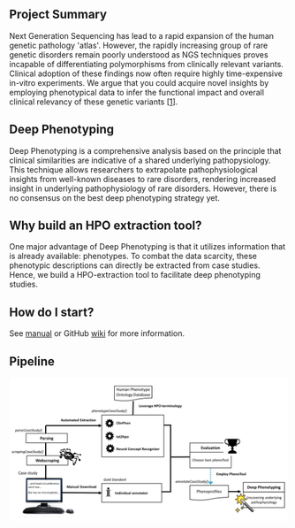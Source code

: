 ## Project Summary
Next Generation Sequencing has lead to a rapid expansion of the human genetic pathology 'atlas'. However, the rapidly increasing group of rare genetic disorders remain poorly understood as NGS techniques proves incapable of differentiating polymorphisms from clinically relevant variants. Clinical adoption of these findings now often require highly time-expensive in-vitro experiments. We argue that you could acquire novel insights by employing phenotypical data to infer the functional impact and overall clinical relevancy of these genetic variants [[1](https://doi.org/10.1016/j.tig.2019.08.006)].

## Deep Phenotyping
Deep Phenotyping is a comprehensive analysis based on the principle that clinical similarities are indicative of a shared underlying pathopysiology. This technique allows researchers to extrapolate pathophysiological insights from well-known diseases to rare disorders, rendering  increased insight in underlying pathophysiology of rare disorders. However, there is no consensus on the best deep phenotyping strategy yet.

## Why build an HPO extraction tool?
One major advantage of Deep Phenotyping is that it utilizes information that is already available: phenotypes. To combat the data scarcity, these phenotypic descriptions can directly be extracted from case studies. Hence, we build a HPO-extraction tool to facilitate deep phenotyping studies.

## How do I start?
See [manual](https://github.com/levrex/DeepPhenotypingHPO/blob/master/UserManual_DeepPhenotyping.pdf) or GitHub [wiki](https://github.com/levrex/DeepPhenotypingHPO/wiki) for more information.

## Pipeline
![alt text](https://github.com/levrex/DeepPhenotypingHPO/blob/master/wiki/WorkflowEntireProject.png "Pipeline Deep Phenotyping")
